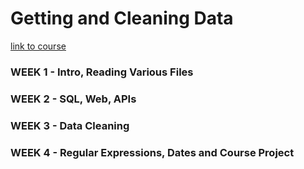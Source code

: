 # Getting and Cleaning Data
[link to course](https://www.coursera.org/learn/data-cleaning/)

### WEEK 1 - Intro, Reading Various Files
### WEEK 2 - SQL, Web, APIs
### WEEK 3 - Data Cleaning
### WEEK 4 - Regular Expressions, Dates and Course Project